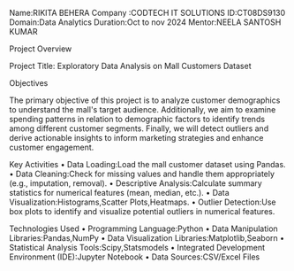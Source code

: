 Name:RIKITA BEHERA
Company :CODTECH IT SOLUTIONS
ID:CT08DS9130
Domain:Data Analytics
Duration:Oct to nov 2024
Mentor:NEELA SANTOSH KUMAR

Project Overview

Project Title: Exploratory Data Analysis on Mall Customers Dataset

Objectives

The primary objective of this project is to analyze customer demographics to understand the mall's target audience. Additionally, we aim to examine spending patterns in relation to demographic factors to identify trends among different customer segments. Finally, we will detect outliers and derive actionable insights to inform marketing strategies and enhance customer engagement.

Key Activities
•	Data Loading:Load the mall customer dataset using Pandas.
•	Data Cleaning:Check for missing values and handle them appropriately (e.g., imputation, removal).
•	Descriptive Analysis:Calculate summary statistics for numerical features (mean, median, etc.).
•	Data Visualization:Histograms,Scatter Plots,Heatmaps.
•	Outlier Detection:Use box plots to identify and visualize potential outliers in numerical features.

Technologies Used
•	Programming Language:Python
•	Data Manipulation Libraries:Pandas,NumPy
•	Data Visualization Libraries:Matplotlib,Seaborn
•	Statistical Analysis Tools:Scipy,Statsmodels
•	Integrated Development Environment (IDE):Jupyter Notebook
•	Data Sources:CSV/Excel Files

